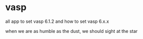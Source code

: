 # vasp
all app to set vasp 6.1.2 and how to set vasp 6.x.x

when we are as humble as the dust, we should sight at the star
